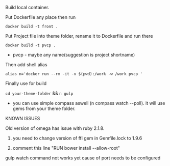 Build local container.

Put Dockerfile any place then run

`docker build -t front .`

Put Project file into theme folder, rename it to Dockerfile and run there

`docker build -t pvcp .`

* pvcp - maybe any name(suggestion is project shortname)

Then add shell alias

`alias n='docker run --rm -it -v $(pwd):/work -w /work pvcp '`

Finally use for build

`cd your-theme-folder` && `n gulp`


* you can use simple compass aswell (n compass watch --poll). it will use gems from your theme folder.





KNOWN ISSUES

Old version of omega has issue with ruby 2.1.8.


1) you need to change version of ffi gem in Gemfile.lock to 1.9.6

2) comment this line "RUN bower install --allow-root"


gulp watch command not works yet cause of port needs to be configured

